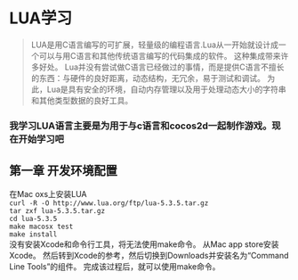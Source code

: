 # LUA学习
> LUA是用C语言编写的可扩展，轻量级的编程语言.Lua从一开始就设计成一个可以与用C语言和其他传统语言编写的代码集成的软件。 这种集成带来许多好处。 Lua并没有尝试做C语言已经做过的事情，而是提供C语言不擅长的东西：与硬件的良好距离，动态结构，无冗余，易于测试和调试。 为此，Lua是具有安全的环境，自动内存管理以及用于处理动态大小的字符串和其他类型数据的良好工具。

### 我学习LUA语言主要是为用于与**c语言**和**cocos2d**一起制作游戏。**现在开始学习吧**

## 第一章 开发环境配置

在Mac oxs上安装LUA<br />
`curl -R -O http://www.lua.org/ftp/lua-5.3.5.tar.gz`<br />
`tar zxf lua-5.3.5.tar.gz`<br />
`cd lua-5.3.5`<br />
`make macosx test`<br />
`make install`<br />
没有安装Xcode和命令行工具，将无法使用make命令。 从Mac app store安装Xcode。 然后转到Xcode的参考，然后切换到Downloads并安装名为“Command Line Tools”的组件。 完成该过程后，就可以使用make命令。